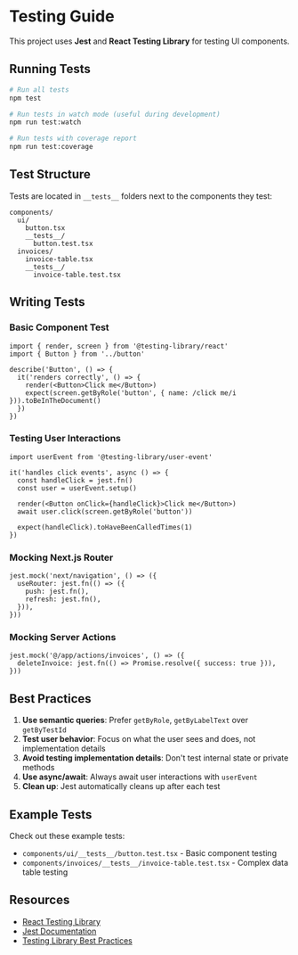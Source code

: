 # Testing Guide

This project uses **Jest** and **React Testing Library** for testing UI components.

## Running Tests

```bash
# Run all tests
npm test

# Run tests in watch mode (useful during development)
npm run test:watch

# Run tests with coverage report
npm run test:coverage
```

## Test Structure

Tests are located in `__tests__` folders next to the components they test:

```
components/
  ui/
    button.tsx
    __tests__/
      button.test.tsx
  invoices/
    invoice-table.tsx
    __tests__/
      invoice-table.test.tsx
```

## Writing Tests

### Basic Component Test

```tsx
import { render, screen } from '@testing-library/react'
import { Button } from '../button'

describe('Button', () => {
  it('renders correctly', () => {
    render(<Button>Click me</Button>)
    expect(screen.getByRole('button', { name: /click me/i })).toBeInTheDocument()
  })
})
```

### Testing User Interactions

```tsx
import userEvent from '@testing-library/user-event'

it('handles click events', async () => {
  const handleClick = jest.fn()
  const user = userEvent.setup()

  render(<Button onClick={handleClick}>Click me</Button>)
  await user.click(screen.getByRole('button'))

  expect(handleClick).toHaveBeenCalledTimes(1)
})
```

### Mocking Next.js Router

```tsx
jest.mock('next/navigation', () => ({
  useRouter: jest.fn(() => ({
    push: jest.fn(),
    refresh: jest.fn(),
  })),
}))
```

### Mocking Server Actions

```tsx
jest.mock('@/app/actions/invoices', () => ({
  deleteInvoice: jest.fn(() => Promise.resolve({ success: true })),
}))
```

## Best Practices

1. **Use semantic queries**: Prefer `getByRole`, `getByLabelText` over `getByTestId`
2. **Test user behavior**: Focus on what the user sees and does, not implementation details
3. **Avoid testing implementation details**: Don't test internal state or private methods
4. **Use async/await**: Always await user interactions with `userEvent`
5. **Clean up**: Jest automatically cleans up after each test

## Example Tests

Check out these example tests:
- `components/ui/__tests__/button.test.tsx` - Basic component testing
- `components/invoices/__tests__/invoice-table.test.tsx` - Complex data table testing

## Resources

- [React Testing Library](https://testing-library.com/react)
- [Jest Documentation](https://jestjs.io/docs/getting-started)
- [Testing Library Best Practices](https://kentcdodds.com/blog/common-mistakes-with-react-testing-library)

